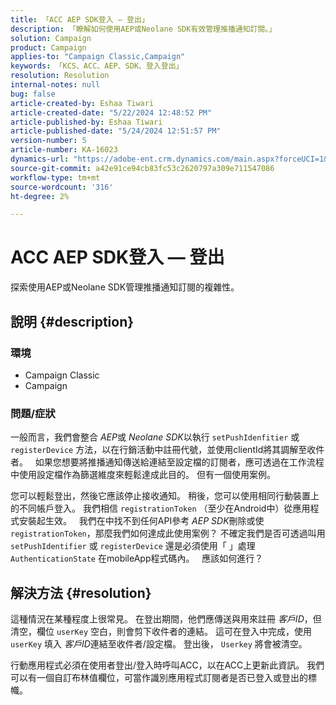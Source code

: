 ```yaml
---
title: 「ACC AEP SDK登入 — 登出」
description: 「瞭解如何使用AEP或Neolane SDK有效管理推播通知訂閱。」
solution: Campaign
product: Campaign
applies-to: "Campaign Classic,Campaign"
keywords: 「KCS、ACC、AEP、SDK、登入登出」
resolution: Resolution
internal-notes: null
bug: false
article-created-by: Eshaa Tiwari
article-created-date: "5/22/2024 12:48:52 PM"
article-published-by: Eshaa Tiwari
article-published-date: "5/24/2024 12:51:57 PM"
version-number: 5
article-number: KA-16023
dynamics-url: "https://adobe-ent.crm.dynamics.com/main.aspx?forceUCI=1&pagetype=entityrecord&etn=knowledgearticle&id=33644fa3-3918-ef11-9f8a-6045bd006793"
source-git-commit: a42e91ce94cb83fc53c2620797a309e711547086
workflow-type: tm+mt
source-wordcount: '316'
ht-degree: 2%

---
```


# ACC AEP SDK登入 — 登出


探索使用AEP或Neolane SDK管理推播通知訂閱的複雜性。

## 說明 {#description}


### <b>環境</b>

- Campaign Classic
- Campaign


### <b>問題/症狀</b>

一般而言，我們會整合 *AEP*&#x200B;或 *Neolane SDK*&#x200B;以執行 `setPushIdenfitier` 或 `registerDevice` 方法，以在行銷活動中註冊代號，並使用clientId將其調解至收件者。
 
如果您想要將推播通知傳送給連結至設定檔的訂閱者，應可透過在工作流程中使用設定檔作為篩選維度來輕鬆達成此目的。 但有一個使用案例。

您可以輕鬆登出，然後它應該停止接收通知。 稍後，您可以使用相同行動裝置上的不同帳戶登入。 我們相信 `registrationToken` （至少在Android中）從應用程式安裝起生效。
 
我們在中找不到任何API參考 *AEP SDK*&#x200B;刪除或使 `registrationToken`，那麼我們如何達成此使用案例？ 不確定我們是否可透過叫用 `setPushIdentifier` 或 `registerDevice` 還是必須使用「 」處理 `AuthenticationState` 在mobileApp程式碼內。
 
應該如何進行？


## 解決方法 {#resolution}


這種情況在某種程度上很常見。 在登出期間，他們應傳送與用來註冊 *客戶ID*，但清空，欄位 `userKey` 空白，則會剪下收件者的連結。 這可在登入中完成，使用 `userKey` 填入 *客戶ID*&#x200B;連結至收件者/設定檔。 登出後， `Userkey` 將會被清空。

行動應用程式必須在使用者登出/登入時呼叫ACC，以在ACC上更新此資訊。 我們可以有一個自訂布林值欄位，可當作識別應用程式訂閱者是否已登入或登出的標幟。
